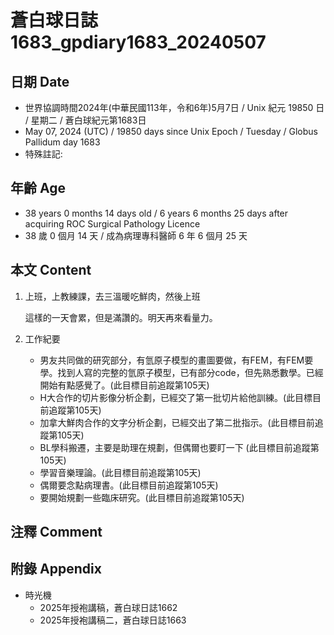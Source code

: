 [_metadata_:encoding]: - "utf-8"
[_metadata_:language]: - "zh-Hant-TW"
[_metadata_:fileformat]: - "markdown"
[_metadata_:MIME_type]: - "text/plain"
[_metadata_:markdown_version]: - "commonmark version 0.30"
[_metadata_:markdown_spec]: - "https://spec.commonmark.org/0.30/"

# 蒼白球日誌1683_gpdiary1683_20240507 #

## 日期 Date ##

* 世界協調時間2024年(中華民國113年，令和6年)5月7日 / Unix 紀元 19850 日 / 星期二 / 蒼白球紀元第1683日
* May 07, 2024 (UTC) / 19850 days since Unix Epoch / Tuesday / Globus Pallidum day 1683
* 特殊註記:

## 年齡 Age ##

* 38 years 0 months 14 days old / 6 years 6 months 25 days after acquiring ROC Surgical Pathology Licence
* 38 歲 0 個月 14 天 / 成為病理專科醫師 6 年 6 個月 25 天

## 本文 Content ##

1. 上班，上教練課，去三溫暖吃鮮肉，然後上班

    這樣的一天會累，但是滿讚的。明天再來看量力。

2. 工作紀要

    - 男友共同做的研究部分，有氫原子模型的畫圖要做，有FEM，有FEM要學。找到人寫的完整的氫原子模型，已有部分code，但先熟悉數學。已經開始有點感覺了。(此目標目前追蹤第105天)
    - H大合作的切片影像分析企劃，已經交了第一批切片給他訓練。(此目標目前追蹤第105天)
    - 加拿大鮮肉合作的文字分析企劃，已經交出了第二批指示。(此目標目前追蹤第105天)
    - BL學科搬遷，主要是助理在規劃，但偶爾也要盯一下 (此目標目前追蹤第105天)
    - 學習音樂理論。(此目標目前追蹤第105天)
    - 偶爾要念點病理書。(此目標目前追蹤第105天)
    - 要開始規劃一些臨床研究。(此目標目前追蹤第105天)

## 注釋 Comment ##


## 附錄 Appendix ##

* 時光機
    - 2025年授袍講稿，蒼白球日誌1662
    - 2025年授袍講稿二，蒼白球日誌1663

